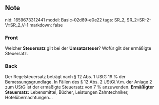## Note
nid: 1659673312441
model: Basic-02d89-e0e22
tags: SR_2, SR_2::SR-2-V::SR_2_V-1
markdown: false

### Front
Welcher <b>Steuersatz</b> gilt bei der <b>Umsatzsteuer</b>? Wofür
gilt der ermäßigte Steuersatz.

### Back
Der Regelsteuersatz beträgt nach § 12 Abs. 1 UStG 19 % der
Bemessungsgrundlage. In Fällen des § 12 Abs. 2 UStGi.V.m. der
Anlage 2 zum UStG ist der ermäßigte Steuersatz von 7 % anzuwenden.
<b>Ermäßigter Steuersatz:</b> Lebensmittel, Bücher, Leistungen
Zahntechniker, Hotelübernachtungen...
